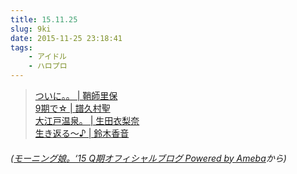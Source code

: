 ```yaml
---
title: 15.11.25
slug: 9ki
date: 2015-11-25 23:18:41
tags:
    - アイドル
    - ハロプロ
---
```

<blockquote>
  <p><a href="http://ameblo.jp/morningmusume-9ki/entry-12099597556.html" target="_blank">ついに。。 | 鞘師里保</a><br><a href="http://ameblo.jp/morningmusume-9ki/entry-12099593253.html" target="_blank">9期で☆ | 譜久村聖</a><br><a href="http://ameblo.jp/morningmusume-9ki/entry-12099593179.html" target="_blank">大江戸温泉。 | 生田衣梨奈</a><br><a href="http://ameblo.jp/morningmusume-9ki/entry-12099552158.html" target="_blank">生き返る〜♪ | 鈴木香音</a></p>
</blockquote>
<h6>(<a href="http://ameblo.jp/morningmusume-9ki" target="_blank">モーニング娘。‘15 Q期オフィシャルブログ Powered by Ameba</a>から)</h6>
